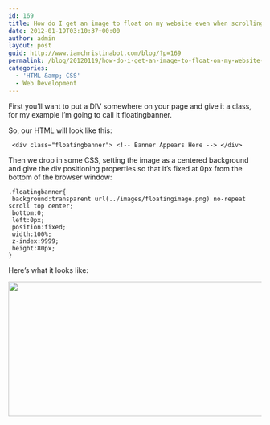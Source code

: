 ```yaml
---
id: 169
title: How do I get an image to float on my website even when scrolling?
date: 2012-01-19T03:10:37+00:00
author: admin
layout: post
guid: http://www.iamchristinabot.com/blog/?p=169
permalink: /blog/20120119/how-do-i-get-an-image-to-float-on-my-website-even-when-scrolling/
categories:
  - 'HTML &amp; CSS'
  - Web Development
---
```

First you&#8217;ll want to put a DIV somewhere on your page and give it a class, for my example I&#8217;m going to call it floatingbanner.

So, our HTML will look like this:

     <div class="floatingbanner"> <!-- Banner Appears Here --> </div> 

Then we drop in some CSS, setting the image as a centered background and give the div positioning properties so that it&#8217;s fixed at 0px from the bottom of the browser window:

    .floatingbanner{
     background:transparent url(../images/floatingimage.png) no-repeat scroll top center;
     bottom:0;
     left:0px;
     position:fixed;
     width:100%;
     z-index:9999;
     height:80px;
    } 

Here&#8217;s what it looks like:
  
<img src="{{ site.url | prepend: site.baseurl }}/blog/wp-content/uploads/2012/01/image-floating-in-browser-window.png" alt="" title="image floating in browser window" width="645" height="268" class="aligncenter size-full wp-image-171" srcset="http://www.iamchristinabot.com/blog/wp-content/uploads/2012/01/image-floating-in-browser-window.png 645w, http://www.iamchristinabot.com/blog/wp-content/uploads/2012/01/image-floating-in-browser-window-300x124.png 300w" sizes="(max-width: 645px) 100vw, 645px" />